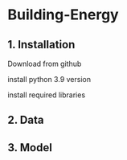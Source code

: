 # Building-Energy

## 1. Installation
Download from github

install python 3.9 version

install required libraries


## 2. Data
## 3. Model
